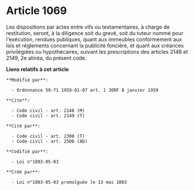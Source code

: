 # Article 1069

Les dispositions par actes entre vifs ou testamentaires, à charge de restitution, seront, à la diligence soit du grevé, soit
du tuteur nommé pour l'exécution, rendues publiques, quant aux immeubles conformément aux lois et règlements concernant la
publicité foncière, et quant aux créances privilégiées ou hypothécaires, suivant les prescriptions des articles 2148 et 2149,
2e alinéa, du présent code.

**Liens relatifs à cet article**

	**Modifié par**:

	  - Ordonnance 59-71 1959-01-07 art. 1 JORF 8 janvier 1959

	**Cite**:

	  - Code civil - art. 2148 (M)
	  - Code civil - art. 2149 (T)

	**Cité par**:

	  - Code civil - art. 2300 (T)
	  - Code civil - art. 2506 (Ab)

	**Codifié par**:

	  - Loi n°1803-05-03

	**Créé par**:

	  - Loi n°1803-05-03 promulguée le 13 mai 1803
